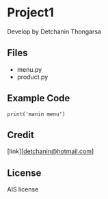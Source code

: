 # Project1
Develop by Detchanin Thongarsa

## Files
- menu.py
- product.py

## Example Code
`print('manin menu')`

## Credit
[link][detchanin@hotmail.com]

## License
AIS license